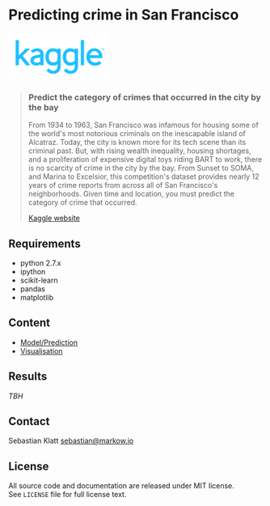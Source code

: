 Predicting crime in San Francisco
=================================
![Kaggle](./img/kaggle.png)

> ### Predict the category of crimes that occurred in the city by the bay
> From 1934 to 1963, San Francisco was infamous for housing some of the world's
> most notorious criminals on the inescapable island of Alcatraz.  Today, the
> city is known more for its tech scene than its criminal past. But, with rising
> wealth inequality, housing shortages, and a proliferation of expensive digital
> toys riding BART to work, there is no scarcity of crime in the city by the
> bay.  From Sunset to SOMA, and Marina to Excelsior, this competition's dataset
> provides nearly 12 years of crime reports from across all of San Francisco's
> neighborhoods. Given time and location, you must predict the category of crime
> that occurred.
>
>
> [Kaggle website](https://www.kaggle.com/c/sf-crime)

Requirements
------------
* python 2.7.x
* ipython
* scikit-learn
* pandas
* matplotlib

Content
-------
* [Model/Prediction](prediction.ipynb)
* [Visualisation](visualisation.ipynb)

Results
-------
*TBH*

Contact
-------
Sebastian Klatt [sebastian@markow.io](mailto:sebastian@markow.io)

License
-------
All source code and documentation are released under MIT license.  
See `LICENSE` file for full license text.
